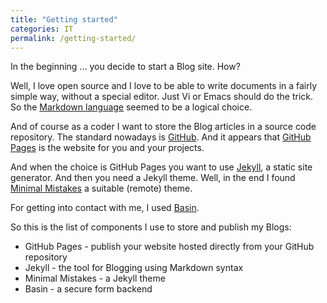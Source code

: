 ```yaml
---
title: "Getting started"
categories: IT
permalink: /getting-started/
---
```

In the beginning ... you decide to start a Blog site. How?

<!--more-->

Well, I love open source and I love to be able to write documents in a fairly
simple way, without a special editor. Just Vi or Emacs should do the trick. So
the [Markdown language](https://www.markdowntutorial.com) seemed to be a
logical choice.

And of course as a coder I want to store the Blog articles in a source
code repository. The standard nowadays is [GitHub](https://www.github.com). And it
appears that [GitHub Pages](https://pages.github.com) is the website for you
and your projects.

And when the choice is GitHub Pages you want to use
[Jekyll](https://jekyllrb.com/), a static site generator. And then you need a
Jekyll theme. Well, in the end I found
[Minimal Mistakes](https://mmistakes.github.io/minimal-mistakes) a suitable (remote) theme.

For getting into contact with me, I used [Basin](https://usebasin.com/).

So this is the list of components I use to store and publish my Blogs:
* GitHub Pages - publish your website hosted directly from your GitHub repository
* Jekyll - the tool for Blogging using Markdown syntax
* Minimal Mistakes - a Jekyll theme
* Basin - a secure form backend
